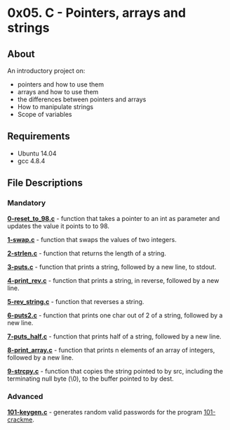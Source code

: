 # 0x05. C - Pointers, arrays and strings
## About
An introductory project on:
- pointers and how to use them
- arrays and how to use them
- the differences between pointers and arrays
- How to manipulate strings
- Scope of variables
## Requirements
- Ubuntu 14.04
- gcc 4.8.4
## File Descriptions
### Mandatory
**[0-reset_to_98.c](0-reset_to_98.c)** - function that takes a pointer to an int as parameter and updates the value it points to to 98.

**[1-swap.c](1-swap.c)** - function that swaps the values of two integers.

**[2-strlen.c](2-strlen.c)** - function that returns the length of a string.

**[3-puts.c](3-puts.c)** - function that prints a string, followed by a new line, to stdout.

**[4-print_rev.c](4-print_rev.c)** - function that prints a string, in reverse, followed by a new line.

**[5-rev_string.c](5-rev_string.c)** - function that reverses a string.

**[6-puts2.c](6-puts2.c)** - function that prints one char out of 2 of a string, followed by a new line.

**[7-puts_half.c](7-puts_half.c)** - function that prints half of a string, followed by a new line.

**[8-print_array.c](8-print_array.c)** - function that prints n elements of an array of integers, followed by a new line.

**[9-strcpy.c](9-strcpy.c)** - function that copies the string pointed to by src, including the terminating null byte (\0), to the buffer pointed to by dest.

### Advanced

**[101-keygen.c](101-keygen.c)** - generates random valid passwords for the program [101-crackme](https://github.com/holbertonschool/0x04.c).